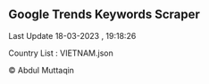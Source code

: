 

## Google Trends Keywords Scraper 
 
Last Update 18-03-2023 , 19:18:26

Country List :
VIETNAM.json



© Abdul Muttaqin 
